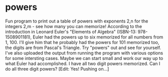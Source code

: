 # powers
Fun program to print out a table of powers with exponents 2,n for the integers 2,m - see how many you can memorize! According to the introduction in Leonard Euler's "Elements of Algebra" (ISBN-13: 978-1508901181), Euler had the powers up to six memorized for all numbers from 1, 100. I'll give him that he probably had the powers for 101 memorized too, the digits are from Pascal's Triangle. Try "powers" out and see for yourself. I've also uploaded the output from running the program with various options for some intersting cases.  Maybe we can start small and work our way up to what Euler had accomplished.  I have all two digit powers memorized.  Can I do all three digit powers? [Edit: Yes! Pushing on...]

